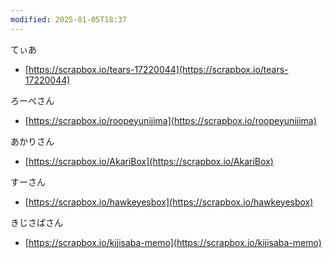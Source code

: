 ```yaml
---
modified: 2025-01-05T18:37
---
```

  

てぃあ

- [https://scrapbox.io/tears-17220044](https://scrapbox.io/tears-17220044)

ろーぺさん

- [https://scrapbox.io/roopeyunijima](https://scrapbox.io/roopeyunijima)

あかりさん

- [https://scrapbox.io/AkariBox](https://scrapbox.io/AkariBox)

すーさん

- [https://scrapbox.io/hawkeyesbox](https://scrapbox.io/hawkeyesbox)

きじさばさん

- [https://scrapbox.io/kijisaba-memo](https://scrapbox.io/kijisaba-memo)